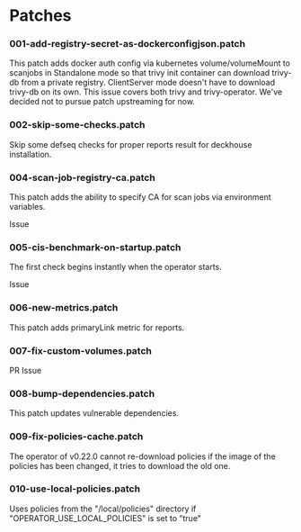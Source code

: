 # Patches

### 001-add-registry-secret-as-dockerconfigjson.patch

This patch adds docker auth config via kubernetes volume/volumeMount to scanjobs in Standalone mode so that trivy init container can download trivy-db from a private registry. ClientServer mode doesn't have to download trivy-db on its own.
This issue covers both trivy and trivy-operator. We've decided not to pursue patch upstreaming for now.

### 002-skip-some-checks.patch

Skip some defseq checks for proper reports result for deckhouse installation.


### 004-scan-job-registry-ca.patch

This patch adds the ability to specify CA for scan jobs via environment variables.

Issue


### 005-cis-benchmark-on-startup.patch

The first check begins instantly when the operator starts.

Issue

### 006-new-metrics.patch

This patch adds primaryLink metric for reports.

### 007-fix-custom-volumes.patch

PR
Issue

### 008-bump-dependencies.patch

This patch updates vulnerable dependencies.

### 009-fix-policies-cache.patch

The operator of v0.22.0 cannot re-download policies if the image of the policies has been changed, it tries to download the old one.

### 010-use-local-policies.patch

Uses policies from the "/local/policies" directory if "OPERATOR_USE_LOCAL_POLICIES" is set to "true"
